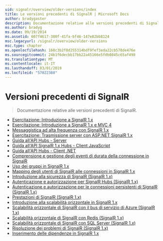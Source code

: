 ```yaml
---
uid: signalr/overview/older-versions/index
title: Le versioni precedenti di SignalR | Microsoft Docs
author: bradygaster
description: Documentazione relative alle versioni precedenti di SignalR.
ms.author: bradyg
ms.date: 09/19/2014
ms.assetid: 607f4617-380f-41fa-bf46-147e82bb8124
msc.legacyurl: /signalr/overview/older-versions
msc.type: chapter
ms.openlocfilehash: 160c3b2f0d255314bdf9fef3eda22cb578de476e
ms.sourcegitcommit: 24b1f6decbb17bb22a45166e5fdb0845c65af498
ms.translationtype: MT
ms.contentlocale: it-IT
ms.lasthandoff: 03/01/2019
ms.locfileid: "57022388"
---
```

<a name="signalr-older-versions"></a>Versioni precedenti di SignalR
====================
> Documentazione relative alle versioni precedenti di SignalR.


- [Esercitazione: Introduzione a SignalR 1.x](tutorial-getting-started-with-signalr.md)
- [Esercitazione: Introduzione a SignalR 1.x e MVC 4](tutorial-getting-started-with-signalr-and-mvc-4.md)
- [Messaggistica ad alta frequenza con SignalR 1.x](tutorial-high-frequency-realtime-with-signalr.md)
- [Esercitazione: Trasmissione server con ASP.NET SignalR 1.x](tutorial-server-broadcast-with-aspnet-signalr.md)
- [Guida all'API Hubs - Server](signalr-1x-hubs-api-guide-server.md)
- [Guida all'API SignalR 1.x Hubs - Client JavaScript](signalr-1x-hubs-api-guide-javascript-client.md)
- [Guida all'API Hubs - Client .NET](signalr-1x-hubs-api-guide-net-client.md)
- [Comprensione e gestione degli eventi di durata della connessione in SignalR](handling-connection-lifetime-events.md)
- [Uso dei gruppi in SignalR 1.x](working-with-groups.md)
- [Mapping degli utenti di SignalR alle connessioni in SignalR 1.x](mapping-users-to-connections.md)
- [Introduzione alla sicurezza di SignalR (SignalR 1.x)](introduction-to-security.md)
- [Autenticazione e autorizzazione per SignalR Hubs (SignalR 1.x)](hub-authorization.md)
- [Autenticazione e autorizzazione per le connessioni persistenti di SignalR (SignalR 1.x)](persistent-connection-authorization.md)
- [Prestazioni di SignalR (SignalR 1.x)](signalr-performance.md)
- [Introduzione alla scalabilità orizzontale in SignalR 1.x](scaleout-in-signalr.md)
- [Scalabilità orizzontale di SignalR con il bus di servizio di Azure (SignalR 1.x)](scaleout-with-windows-azure-service-bus.md)
- [Scalabilità orizzontale di SignalR con Redis (SignalR 1.x)](scaleout-with-redis.md)
- [Scalabilità orizzontale di SignalR con SQL Server (SignalR 1.x)](scaleout-with-sql-server.md)
- [Risoluzione dei problemi di SignalR (SignalR 1.x)](troubleshooting.md)
- [Inserimento delle dipendenze in SignalR 1.x](dependency-injection.md)
